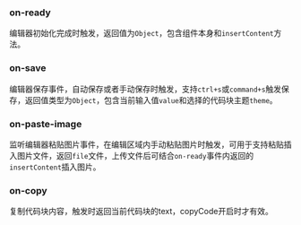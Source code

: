 ### on-ready
编辑器初始化完成时触发，返回值为`Object`，包含组件本身和`insertContent`方法。

### on-save
编辑器保存事件，自动保存或者手动保存时触发，支持`ctrl+s`或`command+s`触发保存，返回值类型为`Object`，包含当前输入值`value`和选择的代码块主题`theme`。


### on-paste-image	

监听编辑器粘贴图片事件，在编辑区域内手动粘贴图片时触发，可用于支持粘贴插入图片文件，返回`file`文件，上传文件后可结合`on-ready`事件内返回的`insertContent`插入图片。

### on-copy 
复制代码块内容，触发时返回当前代码块的text，copyCode开启时才有效。
